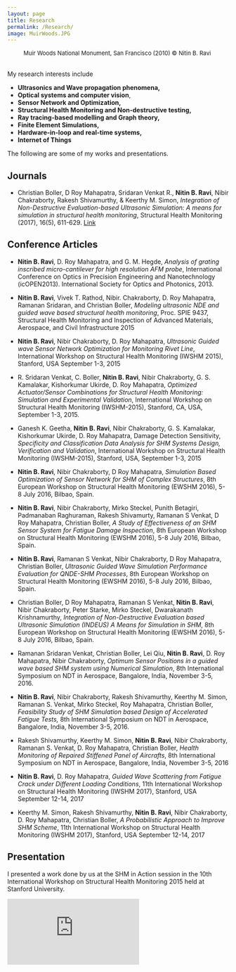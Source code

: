 ```yaml
---
layout: page
title: Research
permalink: /Research/
image: MuirWoods.JPG
---
```

<center><font size="2">Muir Woods National Monument, San Francisco (2010) &copy; Nitin B. Ravi </font></center>
<br>

My research interests include 

* **Ultrasonics and Wave propagation phenomena,** 
* **Optical systems and computer vision**,
* **Sensor Network and Optimization,**
* **Structural Health Monitoring and Non-destructive testing,**
* **Ray tracing-based modelling and Graph theory,** 
* **Finite Element Simulations,** 
* **Hardware-in-loop and real-time systems,**
* **Internet of Things**

The following are some of my works and presentations.

## Journals

* Christian Boller, D Roy Mahapatra, Sridaran Venkat R., **Nitin B. Ravi**, Nibir Chakraborty, Rakesh Shivamurthy, & Keerthy M. Simon, *Integration of Non-Destructive Evaluation-based Ultrasonic Simulation: A means for simulation in structural health monitoring*, Structural Health Monitoring (2017), 16(5), 611-629. [Link](https://journals.sagepub.com/doi/abs/10.1177/1475921717724614)


## Conference Articles

- **Nitin B. Ravi**, D. Roy Mahapatra, and G. M. Hegde, *Analysis of grating inscribed micro-cantilever for high resolution AFM probe*, International Conference on Optics in Precision Engineering and Nanotechnology (icOPEN2013). International Society for Optics and Photonics, 2013. 

  

- **Nitin B. Ravi**, Vivek T. Rathod, Nibir. Chakraborty, D. Roy Mahapatra, Ramanan Sridaran, and Christian Boller, *Modeling ultrasonic NDE and guided wave based structural health monitoring*, Proc. SPIE 9437, Structural Health Monitoring and Inspection of Advanced Materials, Aerospace, and Civil Infrastructure 2015

  

- **Nitin B. Ravi**, Nibir Chakraborty, D. Roy Mahapatra, *Ultrasonic Guided wave Sensor Network Optimization for Monitoring Rivet Line*, International Workshop on Structural Health Monitoring (IWSHM 2015), Stanford, USA September 1-3, 2015

  

- R. Sridaran Venkat, C. Boller, **Nitin B. Ravi**, Nibir Chakraborty, G. S. Kamalakar, Kishorkumar Ukirde, D. Roy Mahapatra, *Optimized Actuator/Sensor Combinations for Structural Health Monitoring: Simulation and Experimental Validation*, International Workshop on Structural Health Monitoring (IWSHM-2015), Stanford, CA, USA, September 1-3, 2015.

  

- Ganesh K. Geetha, **Nitin B. Ravi**, Nibir Chakraborty, G. S. Kamalakar, Kishorkumar Ukirde, D. Roy Mahapatra, Damage Detection Sensitivity, *Specificity and Classification Data Analysis for SHM Systems Design, Verification and Validation*, International Workshop on Structural Health Monitoring (IWSHM-2015), Stanford, USA, September 1-3, 2015

  

- **Nitin B. Ravi**, Nibir Chakraborty, D Roy Mahapatra, *Simulation Based Optimization of Sensor Network for SHM of Complex Structures*, 8th European Workshop on Structural Health Monitoring (EWSHM 2016), 5-8 July 2016, Bilbao, Spain.

  

- **Nitin B. Ravi**, Nibir Chakraborty, Mirko Steckel, Punith Betagiri, Padmanaban Raghuraman, Rakesh Shivamurty, Ramanan S Venkat, D Roy Mahapatra, Christian Boller, *A Study of Effectiveness of an SHM Sensor System for Fatigue Damage Inspection*, 8th European Workshop on Structural Health Monitoring (EWSHM 2016), 5-8 July 2016, Bilbao, Spain.

  

- **Nitin B. Ravi**, Ramanan S Venkat, Nibir Chakraborty, D Roy Mahapatra, Christian Boller, *Ultrasonic Guided Wave Simulation Performance Evaluation for QNDE-SHM Processes*, 8th European Workshop on Structural Health Monitoring (EWSHM 2016), 5-8 July 2016, Bilbao, Spain.

  

- Christian Boller, D Roy Mahapatra, Ramanan S Venkat, **Nitin B. Ravi**, Nibir Chakraborty, Peter Starke, Mirko Steckel, Dwarakanath Krishnamurthy, *Integration of Non-Destructive Evaluation based Ultrasonic Simulation (INDEUS) A Means for Simulation in SHM*, 8th European Workshop on Structural Health Monitoring (EWSHM 2016), 5-8 July 2016, Bilbao, Spain.

  

- Ramanan Sridaran Venkat, Christian Boller, Lei Qiu, **Nitin B. Ravi**, D. Roy Mahapatra, Nibir Chakraborty, *Optimum Sensor Positions in a guided wave based SHM system using Numerical Simulation*, 8th International Symposium on NDT in Aerospace, Bangalore, India, November 3-5, 2016.

  

- **Nitin B. Ravi**, Nibir Chakraborty, Rakesh Shivamurthy, Keerthy M. Simon, Ramanan S. Venkat, Mirko Steckel, Roy Mahapatra, Christian Boller, *Feasibility Study of SHM Simulation based Design of Accelerated Fatigue Tests,* 8th International Symposium on NDT in Aerospace, Bangalore, India, November 3-5, 2016.

  

- Rakesh Shivamurthy, Keerthy M. Simon, **Nitin B. Ravi**, Nibir Chakraborty, Ramanan S. Venkat, D. Roy Mahapatra, Christian Boller, *Health Monitoring of Repaired Stiffened Panel of Aircrafts*, 8th International Symposium on NDT in Aerospace, Bangalore, India, November 3-5, 2016

  

- **Nitin B. Ravi**, D. Roy Mahapatra, *Guided Wave Scattering from Fatigue Crack under Different Loading Conditions*, 11th International Workshop on Structural Health Monitoring (IWSHM 2017), Stanford, USA September 12-14, 2017

  

- Keerthy M. Simon, Rakesh Shivamurthy, **Nitin B. Ravi**, Nibir Chakraborty, D. Roy Mahapatra, Christian Boller, *A Probabilistic Approach to Improve SHM Scheme*, 11th International Workshop on Structural Health Monitoring (IWSHM 2017), Stanford, USA September 12-14, 2017

  


## Presentation

I presented a work done by us at the SHM in Action session in the 10th International Workshop on Structural Health Monitoring 2015 held at Stanford University. 
<iframe src="https://www.youtube.com/embed/cSAMnEB1XYc" frameborder="0" allowfullscreen></iframe>

